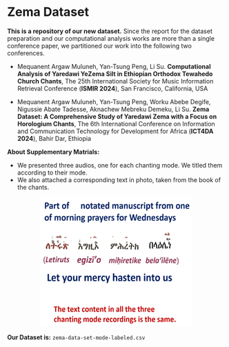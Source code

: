 # Zema Dataset 
**This is a repository of our new dataset.**
Since the report for the dataset preparation and our computational analysis works are more than a single conference paper, we partitioned our work into the following two conferences.

* Mequanent Argaw Muluneh, Yan-Tsung Peng, Li Su. **Computational Analysis of Yaredawi YeZema Silt in Ethiopian Orthodox Tewahedo Church Chants**, The 25th International Society for Music Information Retrieval Conference (**ISMIR 2024**), San Francisco, California, USA

* Mequanent Argaw Muluneh, Yan-Tsung Peng, Worku Abebe Degife, Nigussie Abate Tadesse, Aknachew Mebreku Demeku, Li Su. **Zema Dataset: A Comprehensive Study of Yaredawi Zema with a Focus on Horologium Chants**, The 6th International Conference on Information and Communication Technology for Development for Africa (**ICT4DA 2024**), Bahir Dar, Ethiopia
 

**About Supplementary Matrials:**
* We presented three audios, one for each chanting mode. We titled them according to their mode. 
* We also attached a corresponding text in photo, taken from the book of the chants. 

<p align="center">
    <img src="/supplementary/manuscript_segment_2024-10-25_185957.png"  height="300px"  width="70%">
</p>

**Our Dataset is:** `zema-data-set-mode-labeled.csv`
